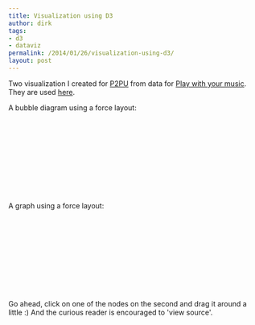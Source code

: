 ```yaml
---
title: Visualization using D3
author: dirk
tags:
- d3
- dataviz
permalink: /2014/01/26/visualization-using-d3/
layout: post
---
```


Two visualization I created for [P2PU](https://www.p2pu.org) from data for [Play with your music](http://www.playwithyourmusic.org). They are used [here](http://info.p2pu.org/2014/01/13/how-we-used-the-echonest-api-for-engagement-learning/).

A bubble diagram using a force layout:

<svg id="top100" class="large-12 columns"></svg>

A graph using a force layout:

<svg id="user_graph" class="large-12 columns"></svg>

Go ahead, click on one of the nodes on the second and drag it around a little :) And the curious reader is encouraged to 'view source'.

<script charset="utf-8" type="text/javascript" src="http://d3js.org/d3.v3.min.js"></script><br/>
<script type="text/javascript" src="https://rawgithub.com/dirkcuys/8057499/raw/79045496b50b9d47e7de3eb3ae8d980fe6aa214b/top100.js"></script><br/>
<script type="text/javascript">top100();</script><br/>
<script type="text/javascript" src="https://rawgithub.com/dirkcuys/8057283/raw/dd55a208400aabd491c5ef1932b2d586226f4eef/create_user_graph.js"></script><br/>
<script type="text/javascript">create_user_graph();</script>
